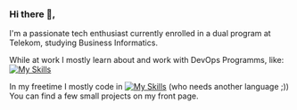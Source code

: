 ### Hi there 👋,
I'm a passionate tech enthusiast currently enrolled in a dual program at Telekom, studying Business Informatics.

While at work I mostly learn about and work with DevOps Programms, like: 
[![My Skills](https://skillicons.dev/icons?i=docker,grafana,prometheus,linux,git&theme=light)](https://skillicons.dev)



In my freetime I mostly code in [![My Skills](https://skillicons.dev/icons?i=py,raspberrypi,flask&theme=light)](https://skillicons.dev) (who needs another language ;))
You can find a few small projects on my front page. 
